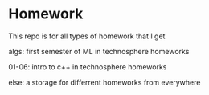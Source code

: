 # Homework
This repo is for all types of homework that I get 

algs: first semester of ML in technosphere homeworks

01-06: intro to c++ in technosphere homeworks

else: a storage for differrent homeworks from everywhere
